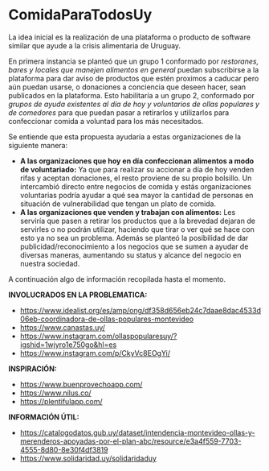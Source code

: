 # ComidaParaTodosUy

La idea inicial es la realización de una plataforma o producto de software similar que ayude a la crisis alimentaria de Uruguay.

En primera instancia se planteó que un grupo 1 conformado por *restoranes, bares y locales que manejen alimentos en general* puedan subscribirse a la plataforma para dar aviso de productos que estén proximos a caducar pero aún puedan usarse, o donaciones a conciencia que deseen hacer, sean publicados en la plataforma. Esto habilitaría a un grupo 2, conformado por *grupos de ayuda existentes al día de hoy y voluntarios de ollas populares y de comedores* para que puedan pasar a retirarlos y utilizarlos para confeccionar comida a voluntad para los más necesitados.

Se entiende que esta propuesta ayudaría a estas organizaciones de la siguiente manera:
- **A las organizaciones que hoy en día confeccionan alimentos a modo de voluntariado:** Ya que para realizar su accionar a día de hoy venden rifas y aceptan donaciones, el resto proviene de su propio bolsillo. Un intercambió directo entre negocios de comida y estás organizaciones voluntarias podría ayudar a qué sea mayor la cantidad de personas en situación de vulnerabilidad que tengan un plato de comida.
- **A las organizaciones que venden y trabajan con alimentos:** Les serviría que pasen a retirar los productos que a la brevedad dejaran de servirles o no podrán utilizar, haciendo que tirar o ver qué se hace con esto ya no sea un problema. Además se planteó la posibilidad de dar publicidad/reconocimiento a los negocios que se sumen a ayudar de diversas maneras, aumentando su status y alcance del negocio en nuestra sociedad.


A continuación algo de información recopilada hasta el momento.

**INVOLUCRADOS EN LA PROBLEMATICA:**

- https://www.idealist.org/es/amp/ong/df358d656eb24c7daae8dac4533d06eb-coordinadora-de-ollas-populares-montevideo
- https://www.canastas.uy/
- https://www.instagram.com/ollaspopularesuy/?igshid=1wjyro1e750go&hl=es
- https://www.instagram.com/p/CkyVc8EOgYi/


**INSPIRACIÓN:**

- https://www.buenprovechoapp.com/
- https://www.nilus.co/
- https://plentifulapp.com/

**INFORMACIÓN ÚTIL:**

- https://catalogodatos.gub.uy/dataset/intendencia-montevideo-ollas-y-merenderos-apoyadas-por-el-plan-abc/resource/e3a4f559-7703-4555-8d80-8e30f4df3819
- https://www.solidaridad.uy/solidaridaduy
